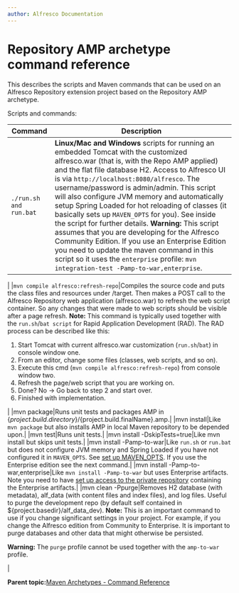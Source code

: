 ```yaml
---
author: Alfresco Documentation
---
```


# Repository AMP archetype command reference

This describes the scripts and Maven commands that can be used on an Alfresco Repository extension project based on the Repository AMP archetype.

Scripts and commands:

|Command|Description|
|-------|-----------|
|`./run.sh and run.bat`|**Linux/Mac and Windows** scripts for running an embedded Tomcat with the customized alfresco.war \(that is, with the Repo AMP applied\) and the flat file database H2. Access to Alfresco UI is via `http://localhost:8080/alfresco`. The username/password is admin/admin. This script will also configure JVM memory and automatically setup Spring Loaded for hot reloading of classes \(it basically sets up `MAVEN_OPTS` for you\). See inside the script for further details. **Warning:** This script assumes that you are developing for the Alfresco Community Edition. If you use an Enterprise Edition you need to update the maven command in this script so it uses the `enterprise` profile: `mvn integration-test -Pamp-to-war,enterprise`.

|
|`mvn compile alfresco:refresh-repo`|Compiles the source code and puts the class files and resources under /target. Then makes a POST call to the Alfresco Repository web application \(alfresco.war\) to refresh the web script container. So any changes that were made to web scripts should be visible after a page refresh. **Note:** This command is typically used together with the `run.sh`/`bat script` for Rapid Application Development \(RAD\). The RAD process can be described like this:

1.  Start Tomcat with current alfresco.war customization \(`run.sh`/`bat`\) in console window one.
2.  From an editor, change some files \(classes, web scripts, and so on\).
3.  Execute this cmd \(`mvn compile alfresco:refresh-repo`\) from console window two.
4.  Refresh the page/web script that you are working on.
5.  Done? No -\> Go back to step 2 and start over.
6.  Finished with implementation.

|
|mvn package|Runs unit tests and packages AMP in $\{project.build.directory\}/$\{project.build.finalName\}.amp.|
|mvn install|Like `mvn package` but also installs AMP in local Maven repository to be depended upon.|
|mvn test|Runs unit tests.|
|mvn install -DskipTests=true|Like mvn install but skips unit tests.|
|mvn install -Pamp-to-war|Like `run.sh` or `run.bat` but does not configure JVM memory and Spring Loaded if you have not configured it in `MAVEN_OPTS`. See [set up MAVEN\_OPTS](../tasks/alfresco-sdk-install-maven-opts.md). If you use the Enterprise edition see the next command.|
|mvn install -Pamp-to-war,enterprise|Like `mvn install -Pamp-to-war` but uses Enterprise artifacts. Note you need to have [set up access to the private repository](../tasks/alfresco-sdk-tutorials-configure-maven-enterprise.md) containing the Enterprise artifacts.|
|mvn clean -Ppurge|Removes H2 database \(with metadata\), alf\_data \(with content files and index files\), and log files. Useful to purge the development repo \(by default self contained in $\{project.basedir\}/alf\_data\_dev\). **Note:** This is an important command to use if you change significant settings in your project. For example, if you change the Alfresco edition from Community to Enterprise. It is important to purge databases and other data that might otherwise be persisted.

**Warning:** The `purge` profile cannot be used together with the `amp-to-war` profile.

|

**Parent topic:**[Maven Archetypes - Command Reference](../concepts/alfresco-sdk-cmd-reference.md)

